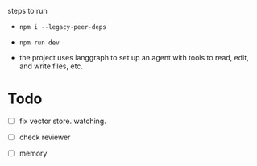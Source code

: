 steps to run
- `npm i --legacy-peer-deps`
- `npm run dev`


- the project uses langgraph to set up an agent with tools to read, edit, and write files, etc.

# Todo

- [ ] fix vector store. watching.

- [ ] check reviewer

- [ ] memory